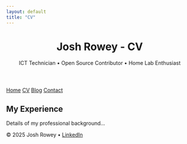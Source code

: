 ```yaml
---
layout: default
title: "CV"
---
```


<link rel="stylesheet" href="/assets/css/style.css">

<header class="hero">
  <div class="container">
    <h1>Josh Rowey - CV</h1>
    <p>ICT Technician • Open Source Contributor • Home Lab Enthusiast</p>
  </div>
</header>

<nav class="navbar">
  <a href="/">Home</a>
  <a href="/cv.html">CV</a>
  <a href="/blog.html">Blog</a>
  <a href="/contact.html">Contact</a>
</nav>

<main class="container">
  <section class="section">
    <h2>My Experience</h2>
    <p>Details of my professional background...</p>
    <!-- Add your CV details here -->
  </section>
</main>

<footer class="footer">
  <p>© 2025 Josh Rowey • <a href="https://www.linkedin.com/in/josh-row-938394255/">LinkedIn</a></p>
</footer>

